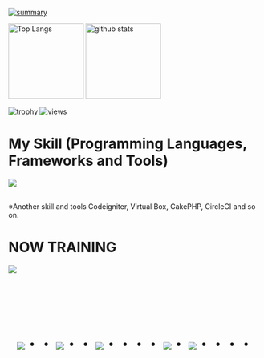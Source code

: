 <!--
**dev-mori/dev-mori** is a ✨ _special_ ✨ repository because its `README.md` (this file) appears on your GitHub profile.

Here are some ideas to get you started:

- 🔭 I’m currently working on ...
- 🌱 I’m currently learning ...
- 👯 I’m looking to collaborate on ...
- 🤔 I’m looking for help with ...
- 💬 Ask me about ...
- 📫 How to reach me: ...
- 😄 Pronouns: ...
- ⚡ Fun fact: ...
-->

[![summary](http://github-profile-summary-cards.vercel.app/api/cards/profile-details?username=dev-mori&theme=dracula)](https://github.com/vn7n24fzkq/github-profile-summary-cards)
<p align="left"> 
  <img alt="Top Langs" height="150px" src="https://github-readme-stats.vercel.app/api/top-langs/?username=dev-mori&layout=compact&count_private=true&show_icons=true&theme=onedark" />
  <img alt="github stats" height="150px" src="https://github-readme-stats.vercel.app/api?username=dev-mori&count_private=true&show_icons=true&show_icons=true&theme=onedark" />
</p>

[![trophy](https://github-profile-trophy.vercel.app/?username=dev-mori&theme=onedark)](https://github.com/ryo-ma/github-profile-trophy)
![views](https://komarev.com/ghpvc/?username=dev-mori)


# My Skill (Programming Languages, Frameworks and Tools)

<img src="https://skillicons.dev/icons?i=html,css,js,jquery,vue,nuxt,ruby,rails,mysql,postgresql,git,github,docker,aws,gcp,firebase,vscode,vim,neovim" /> <br /><br />

  ※Another skill and tools
  Codeigniter, Virtual Box, CakePHP, CircleCI and so on.
  
# NOW TRAINING

<img src="https://skillicons.dev/icons?i=typescript,react,next,python,go" /> <br /><br />


<!-- --------------------------------- :) ---------------------------------- -->

<br><br><br>

<div align="center">
    <h1>
        <img src="https://user-images.githubusercontent.com/44926913/175852850-3fb6c715-1856-41ff-8c1f-94ce3b03b458.gif">・・
        <img src="https://user-images.githubusercontent.com/44926913/175853109-f8850656-6704-4a8a-bee6-9aca154d929b.gif">・・
        <img src="https://user-images.githubusercontent.com/44926913/175853154-5449d974-975e-44a6-ab84-a86031265e40.gif">・・・・
        <img src="https://user-images.githubusercontent.com/44926913/175853109-f8850656-6704-4a8a-bee6-9aca154d929b.gif">・
        <img src="https://user-images.githubusercontent.com/44926913/175853154-5449d974-975e-44a6-ab84-a86031265e40.gif">・・・・
    </h1>
  </div>
<br><br><br>
